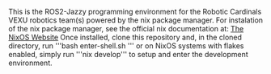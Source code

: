 This is the ROS2-Jazzy programming environment for the Robotic Cardinals VEXU robotics team(s) powered by the nix package manager.
For instalation of the nix package manager, see the official nix documentation at:
[The NixOS Website](https://nixos.org/download/)
Once installed, clone this repository and, in the cloned directory, run
'''bash enter-shell.sh '''
or on NixOS systems with flakes enabled, simply run
'''nix develop'''
to setup and enter the development environment.
